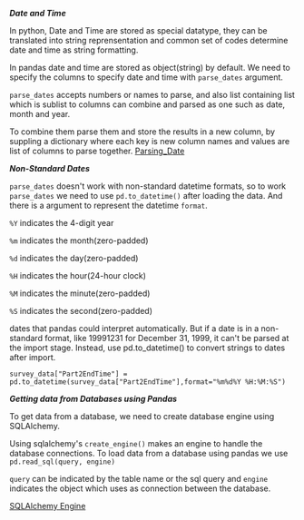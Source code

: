 ***Date and Time***


In python, Date and Time are stored as special datatype, they can be translated into string reprensentation and common set of codes determine date and time as string formatting.

In pandas date and time are stored as object(string) by default. We need to specify the columns to specify date and time with ```parse_dates``` argument.

```parse_dates``` accepts numbers or names to parse, and also list containing list which is sublist to columns can combine and parsed as one such as date, month and year.

To combine them parse them and store the results in a new column, by suppling a dictionary where each key is new column names and values are list of columns to parse together.
<a href="https://github.com/SaiMedipally/Software-Engineering/blob/main/Codes/Parsing"> Parsing_Date </a>

***Non-Standard Dates***

```parse_dates``` doesn't work with non-standard datetime formats, so to work ```parse_dates``` we need to use ```pd.to_datetime()``` after loading the data. 
And there is a argument to represent the datetime ```format```.

```%Y``` indicates the 4-digit year

```%m``` indicates the month(zero-padded)

```%d``` indicates the day(zero-padded)

```%H``` indicates the hour(24-hour clock)

```%M``` indicates the minute(zero-padded)

```%S``` indicates the second(zero-padded)

dates that pandas could interpret automatically. But if a date is in a non-standard format, like 19991231 for December 31, 1999, it can't be parsed at the import stage. Instead, use pd.to_datetime() to convert strings to dates after import.

```survey_data["Part2EndTime"] = pd.to_datetime(survey_data["Part2EndTime"],format="%m%d%Y %H:%M:%S")```

***Getting data from Databases using Pandas***

To get data from a database, we need to create database engine using SQLAlchemy. 

Using sqlalchemy's ```create_engine()``` makes an engine to handle the database connections.
To load data from a database using pandas we use ```pd.read_sql(query, engine)``` 

```query``` can be indicated by the table name or the sql query and ```engine``` indicates the object which uses as connection between the database.

<a href="https://github.com/SaiMedipally/Software-Engineering/blob/main/Codes/DB%20using%20Pandas" > SQLAlchemy Engine </a>





